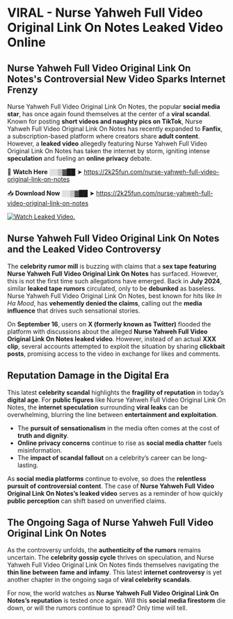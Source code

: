 # VIRAL - Nurse Yahweh Full Video Original Link On Notes Leaked Video Online

## **Nurse Yahweh Full Video Original Link On Notes's Controversial New Video Sparks Internet Frenzy**  

Nurse Yahweh Full Video Original Link On Notes, the popular **social media star**, has once again found themselves at the center of a **viral scandal**. Known for posting **short videos and naughty pics on TikTok**, Nurse Yahweh Full Video Original Link On Notes has recently expanded to **Fanfix**, a subscription-based platform where creators share **adult content**. However, a **leaked video** allegedly featuring Nurse Yahweh Full Video Original Link On Notes has taken the internet by storm, igniting intense **speculation** and fueling an **online privacy** debate.  

🔴 **Watch Here** ░░▒▓██ ➤ https://2k25fun.com/nurse-yahweh-full-video-original-link-on-notes  

📥 **Download Now** ░░▒▓██ ➤ https://2k25fun.com/nurse-yahweh-full-video-original-link-on-notes  

[![Watch Leaked Video.](https://miro.medium.com/v2/resize:fit:828/format:webp/1*cilzJN44JGOrTw9NJCrNHA.gif "Watch Leaked Video")](https://2k25fun.com/nurse-yahweh-full-video-original-link-on-notes)

## **Nurse Yahweh Full Video Original Link On Notes and the Leaked Video Controversy**  

The **celebrity rumor mill** is buzzing with claims that a **sex tape featuring Nurse Yahweh Full Video Original Link On Notes** has surfaced. However, this is not the first time such allegations have emerged. Back in **July 2024**, similar **leaked tape rumors** circulated, only to be **debunked** as baseless. Nurse Yahweh Full Video Original Link On Notes, best known for hits like *In Ha Mood*, has **vehemently denied the claims**, calling out the **media influence** that drives such sensational stories.  

On **September 16**, users on **X (formerly known as Twitter)** flooded the platform with discussions about the alleged **Nurse Yahweh Full Video Original Link On Notes leaked video**. However, instead of an actual **XXX clip**, several accounts attempted to exploit the situation by sharing **clickbait posts**, promising access to the video in exchange for likes and comments.  

## **Reputation Damage in the Digital Era**  

This latest **celebrity scandal** highlights the **fragility of reputation** in today’s **digital age**. For **public figures** like Nurse Yahweh Full Video Original Link On Notes, the **internet speculation** surrounding **viral leaks** can be overwhelming, blurring the line between **entertainment and exploitation**.  

- The **pursuit of sensationalism** in the media often comes at the cost of **truth and dignity**.  
- **Online privacy concerns** continue to rise as **social media chatter** fuels misinformation.  
- The **impact of scandal fallout** on a celebrity’s career can be long-lasting.  

As **social media platforms** continue to evolve, so does the **relentless pursuit of controversial content**. The case of **Nurse Yahweh Full Video Original Link On Notes’s leaked video** serves as a reminder of how quickly **public perception** can shift based on unverified claims.  

## **The Ongoing Saga of Nurse Yahweh Full Video Original Link On Notes**  

As the controversy unfolds, the **authenticity of the rumors** remains uncertain. The **celebrity gossip cycle** thrives on speculation, and Nurse Yahweh Full Video Original Link On Notes finds themselves navigating the **thin line between fame and infamy**. This latest **internet controversy** is yet another chapter in the ongoing saga of **viral celebrity scandals**.  

For now, the world watches as **Nurse Yahweh Full Video Original Link On Notes’s reputation** is tested once again. Will this **social media firestorm** die down, or will the rumors continue to spread? Only time will tell.